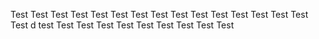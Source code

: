 
Test
Test
Test
Test
Test
Test
Test
Test
Test
Test
Test
Test
Test
Test
Test
Test
d
test
Test
Test
Test
Test
Test
Test
Test
Test
Test
